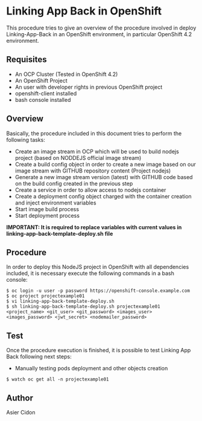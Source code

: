 # Linking App Back in OpenShift

This procedure tries to give an overview of the procedure involved in deploy Linking-App-Back in an OpenShift environment, in particular OpenShift 4.2 environment.

## Requisites

-   An OCP Cluster (Tested in OpenShift 4.2)
-   An OpenShift Project
-   An user with developer rights in previous OpenShift project
-   openshift-client installed
-   bash console installed

## Overview

Basically, the procedure included in this document tries to perform the following tasks:

-   Create an image stream in OCP which will be used to build nodejs project (based on NODDEJS official image stream)
-   Create a build config object in order to create a new image based on our image stream with GITHUB repository content (Project nodejs)
-   Generate a new image stream version (latest) with GITHUB code based on the build config created in the previous step
-   Create a service in order to allow access to nodejs container
-   Create a deployment config object charged with the container creation and inject environment variables
-   Start image build process
-   Start deployment process

**IMPORTANT: It is required to replace variables with current values in linking-app-back-template-deploy.sh file**

## Procedure

In order to deploy this NodeJS project in OpenShift with all dependencies included, it is necessary execute the following commands in a bash console:

```
$ oc login -u user -p password https://openshift-console.example.com
$ oc project projectexample01
$ vi linking-app-back-template-deploy.sh
$ sh linking-app-back-template-deploy.sh projectexample01 <project_name> <git_user> <git_password> <images_user> <images_password> <jwt_secret> <nodemailer_password>
```

## Test

Once the procedure execution is finished, it is possible to test Linking App Back following next steps:

-   Manually testing pods deployment and other objects creation

```
$ watch oc get all -n projectexample01
```


## Author

Asier Cidon
